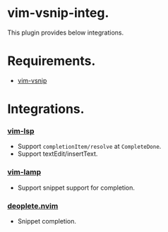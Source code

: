 # vim-vsnip-integ.

This plugin provides below integrations.

# Requirements.

- [vim-vsnip](https://github.com/hrsh7th/vim-vsnip)

# Integrations.

### [vim-lsp](https://github.com/prabirshrestha/vim-lsp)
- Support `completionItem/resolve` at `CompleteDone`.
- Support textEdit/insertText.

### [vim-lamp](https://github.com/hrsh7th/vim-lamp)
- Support snippet support for completion.

### [deoplete.nvim](https://github.com/Shougo/deoplete.nvim)
- Snippet completion.

